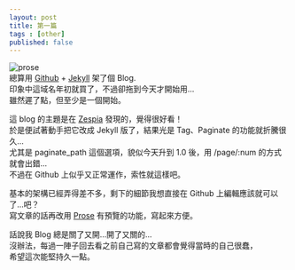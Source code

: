 ```yaml
---
layout: post
title: 第一篇
tags : [other]
published: false
---
```


![prose][hero_image]  
總算用 [Github][Github] + [Jekyll][Jekyll] 架了個 Blog.  
印象中這域名年初就買了，不過卻拖到今天才開始用...  
雖然遲了點，但至少是一個開始。  

<!--break-->
這 blog 的主題是在 [Zespia][Zespia] 發現的，覺得很好看！  
於是便試著動手把它改成 Jekyll 版了，結果光是 Tag、Paginate 的功能就折騰很久...  
尤其是 paginate_path 這個選項，貌似今天升到 1.0 後，用 /page/:num 的方式就會出錯...  
不過在 Github 上似乎又正常運作，索性就這樣吧。  

基本的架構已經弄得差不多，剩下的細節我想直接在 Github 上編輯應該就可以了...吧？  
寫文章的話再改用 [Prose][Prose] 有預覽的功能，寫起來方便。

話說我 Blog 總是關了又開...開了又關的...  
沒辦法，每過一陣子回去看之前自己寫的文章都會覺得當時的自己很蠢，  
希望這次能堅持久一點。

[hero_image]: http://i.minus.com/iDfeA2wL6pNtt.png (Optional)

[Github]: https://github.com   (Github)
[Jekyll]: http://jekyllrb.com/ (Jekyll • Simple, blog-aware, static sites)
[Zespia]: http://zespia.tw/    (zespia.tw)
[Prose]:  http://prose.io/     (Prose)
